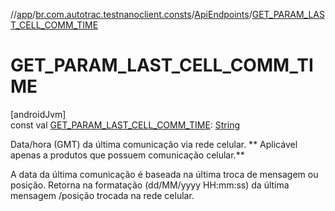 //[app](../../../index.md)/[br.com.autotrac.testnanoclient.consts](../index.md)/[ApiEndpoints](index.md)/[GET_PARAM_LAST_CELL_COMM_TIME](-g-e-t_-p-a-r-a-m_-l-a-s-t_-c-e-l-l_-c-o-m-m_-t-i-m-e.md)

# GET_PARAM_LAST_CELL_COMM_TIME

[androidJvm]\
const val [GET_PARAM_LAST_CELL_COMM_TIME](-g-e-t_-p-a-r-a-m_-l-a-s-t_-c-e-l-l_-c-o-m-m_-t-i-m-e.md): [String](https://kotlinlang.org/api/latest/jvm/stdlib/kotlin/-string/index.html)

Data/hora (GMT) da última comunicação via rede celular. ** Aplicável apenas a produtos que possuem comunicação celular.**

A data da última comunicação é baseada na última troca de mensagem ou posição. Retorna na formatação (dd/MM/yyyy HH:mm:ss) da última mensagem /posição trocada na rede celular.
